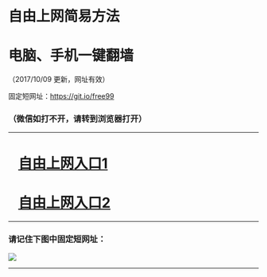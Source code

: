 ﻿# 自由上网简易方法

# 电脑、手机一键翻墙

（2017/10/09 更新，网址有效）

固定短网址：https://git.io/free99

### （微信如打不开，请转到浏览器打开）


***





# &nbsp;&nbsp; <a href="http://ft274966089.fwq-tz-1001.info/fwqtz01.html?t=100900113120 " target="_blank">自由上网入口1</a>
# &nbsp;&nbsp; <a href="http://ft199355334.fwq-tz-1002.info/fwqtz02.html?t=100900110926 " target="_blank">自由上网入口2</a>
***

### 请记住下图中固定短网址：

<img src="https://s3-us-west-2.amazonaws.com/fwq-1001/yjfq-20170905okok.png" /> 


***

